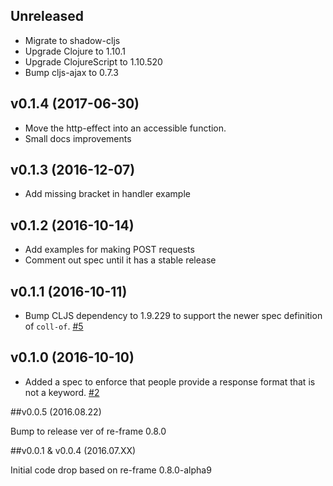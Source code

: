 ## Unreleased

* Migrate to shadow-cljs
* Upgrade Clojure to 1.10.1
* Upgrade ClojureScript to 1.10.520
* Bump cljs-ajax to 0.7.3

## v0.1.4 (2017-06-30)

* Move the http-effect into an accessible function.
* Small docs improvements

## v0.1.3 (2016-12-07)

* Add missing bracket in handler example

## v0.1.2 (2016-10-14)

* Add examples for making POST requests
* Comment out spec until it has a stable release

## v0.1.1 (2016-10-11)

* Bump CLJS dependency to 1.9.229 to support the newer spec definition of `coll-of`. [#5](https://github.com/Day8/re-frame-http-fx/issues/5)

## v0.1.0 (2016-10-10)

* Added a spec to enforce that people provide a response format that is not a keyword. [#2](https://github.com/Day8/re-frame-http-fx/issues/2)

##v0.0.5           (2016.08.22)

Bump to release ver of re-frame 0.8.0

##v0.0.1 & v0.0.4  (2016.07.XX)

Initial code drop based on re-frame 0.8.0-alpha9
